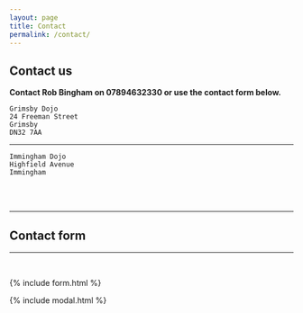 ```yaml
---
layout: page
title: Contact
permalink: /contact/
---
```


## Contact us

**Contact Rob Bingham on 07894632330 or use the contact form below.**

```
Grimsby Dojo
24 Freeman Street
Grimsby
DN32 7AA
```

---

```
Immingham Dojo
Highfield Avenue
Immingham
```
<br />
<br />

---

## Contact form

---

<br />

{% include form.html %}

{% include modal.html %}
